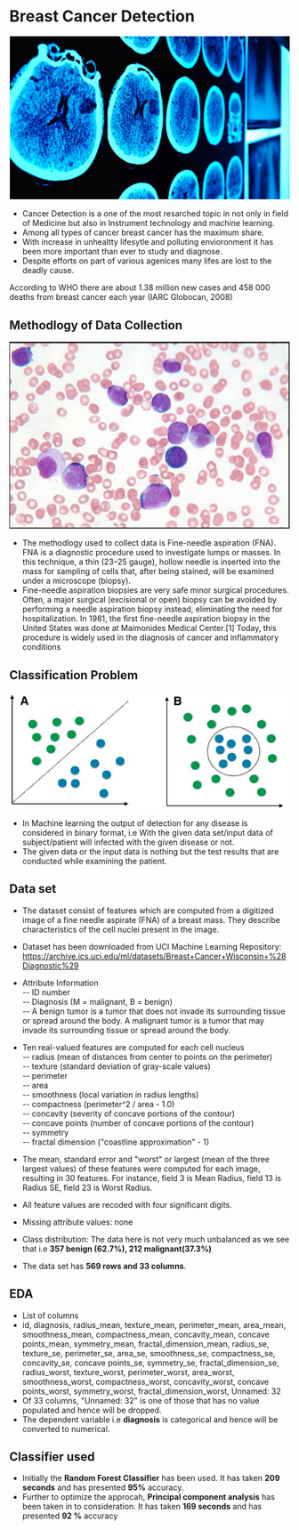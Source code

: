 # Breast Cancer Detection

![image.jpg](can3.jpg)
- Cancer Detection is a one of the most resarched topic in not only in field of Medicine but also in Instrument technology and machine learning.
- Among all types of cancer breast cancer has the maximum share.
- With increase in unhealtty lifesytle and polluting envioronment it has been more important than ever to study and diagnose.
- Despite efforts on part of various agenices many lifes are lost to the deadly cause.<br>

According to WHO there are about 1.38 million new cases and 458 000 deaths from breast cancer each year (IARC Globocan, 2008)

## Methodlogy of Data Collection

![image.jpg](fna.JPG)

- The methodlogy used to collect data is Fine-needle aspiration (FNA). FNA is a diagnostic procedure used to investigate lumps or masses. In this technique, a thin (23–25 gauge), hollow needle is inserted into the mass for sampling of cells that, after being stained, will be examined under a microscope (biopsy).
- Fine-needle aspiration biopsies are very safe minor surgical procedures. Often, a major surgical (excisional or open) biopsy can be avoided by performing a needle aspiration biopsy instead, eliminating the need for hospitalization. In 1981, the first fine-needle aspiration biopsy in the United States was done at Maimonides Medical Center.[1] Today, this procedure is widely used in the diagnosis of cancer and inflammatory conditions

## Classification Problem

![image.jpg](cp.JPG)

- In Machine learning the output of detection for any disease is considered in binary format, i.e With the given data set/input data of subject/patient will infected with the given disease or not. 
- The given data or the input data is nothing but the test results that are conducted while examining the patient.

## Data set

- The dataset consist of features which are computed from a digitized image of a fine needle aspirate (FNA) of a breast mass. They describe characteristics of the cell nuclei present in the image.

- Dataset has been downloaded from UCI Machine Learning Repository: https://archive.ics.uci.edu/ml/datasets/Breast+Cancer+Wisconsin+%28Diagnostic%29

- Attribute Information <br>
-- ID number <br>
-- Diagnosis (M = malignant, B = benign)<br> 
-- A benign tumor is a tumor that does not invade its surrounding tissue or spread around the body. A malignant tumor is a tumor that may invade its surrounding tissue or spread around the body.

- Ten real-valued features are computed for each cell nucleus <br>
-- radius (mean of distances from center to points on the perimeter)<br>
-- texture (standard deviation of gray-scale values)<br>
-- perimeter<br>
-- area <br>
-- smoothness (local variation in radius lengths) <br>
-- compactness (perimeter^2 / area - 1.0)<br>
-- concavity (severity of concave portions of the contour)<br>
-- concave points (number of concave portions of the contour)<br>
-- symmetry<br>
-- fractal dimension ("coastline approximation" - 1)<br>

- The mean, standard error and "worst" or largest (mean of the three largest values) of these features were computed for each image, resulting in 30 features. For instance, field 3 is Mean Radius, field 13 is Radius SE, field 23 is Worst Radius.
- All feature values are recoded with four significant digits.
- Missing attribute values: none
- Class distribution: The data here is not very much unbalanced as we see that i.e __357 benign (62.7%), 212 malignant(37.3%)__
- The data set has __569 rows and 33 columns__.

## EDA
- List of columns 
- id, diagnosis, radius_mean, texture_mean, perimeter_mean, area_mean, smoothness_mean, compactness_mean, concavity_mean,
 concave points_mean, symmetry_mean, fractal_dimension_mean, radius_se, texture_se, perimeter_se, area_se, smoothness_se,
 compactness_se, concavity_se, concave points_se, symmetry_se, fractal_dimension_se, radius_worst, texture_worst,
 perimeter_worst, area_worst, smoothness_worst, compactness_worst, concavity_worst, concave points_worst,
 symmetry_worst, fractal_dimension_worst, Unnamed: 32
- Of 33 columns, "Unnamed: 32" is one of those that has no value populated and hence will be dropped.
- The dependent variable i.e __diagnosis__ is categorical and hence will be converted to numerical.

## Classifier used
- Initially the __Random Forest Classifier__ has been used. It has taken __209 seconds__ and has presented __95%__ accuracy.
- Further to optimize the approcah, __Principal component analysis__ has been taken in to consideration. It has taken __169 seconds__ and has presented __92 %__ accuracy 




